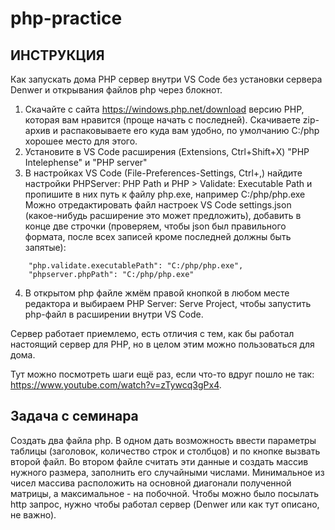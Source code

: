 # php-practice

## ИНСТРУКЦИЯ
Как запускать дома PHP сервер внутри VS Code без установки сервера Denwer и открывания файлов php через блокнот.

1. Скачайте с сайта https://windows.php.net/download версию PHP, которая вам нравится (проще начать с последней). Скачиваете zip-архив и распаковываете его куда вам удобно, по умолчанию C:/php хорошее место для этого.
2. Установите в VS Code расширения (Extensions, Ctrl+Shift+X) "PHP Intelephense" и "PHP server"
3. В настройках VS Code (File-Preferences-Settings, Ctrl+,) найдите настройки PHPServer: PHP Path и PHP > Validate: Executable Path и пропишите в них путь к файлу php.exe, например C:/php/php.exe
Можно отредактировать файл настроек VS Code settings.json (какое-нибудь расширение это может предложить), добавить в конце две строчки (проверяем, чтобы json был правильного формата, после всех записей кроме последней должны быть запятые):
```
    "php.validate.executablePath": "C:/php/php.exe",
    "phpserver.phpPath": "C:/php/php.exe"
```
4. В открытом php файле жмём правой кнопкой в любом месте редактора и выбираем PHP Server: Serve Project, чтобы запустить php-файл в расширении внутри VS Code.

Сервер работает приемлемо, есть отличия с тем, как бы работал настоящий сервер для PHP, но в целом этим можно пользоваться для дома.

Тут можно посмотреть шаги ещё раз, если что-то вдруг пошло не так: https://www.youtube.com/watch?v=zTywcq3gPx4.

## Задача с семинара
Создать два файла php.
В одном дать возможность ввести параметры таблицы (заголовок, количество строк и столбцов) и по кнопке вызвать второй файл.
Во втором файле считать эти данные и создать массив нужного размера, заполнить его случайными числами.
Минимальное из чисел массива расположить на основной диагонали полученной матрицы, а максимальное - на побочной.
Чтобы можно было посылать http запрос, нужно чтобы работал сервер (Denwer или как тут описано, не важно).